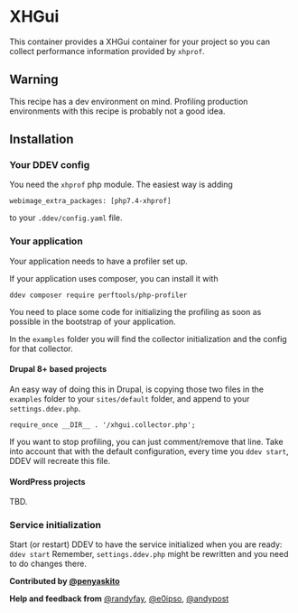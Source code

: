 # XHGui

This container provides a XHGui container for your project so you can collect performance information
provided by `xhprof`. 

## Warning

This recipe has a dev environment on mind.
Profiling production environments with this recipe is probably not a good idea.

## Installation

### Your DDEV config
You need the `xhprof` php module. The easiest way is adding
```
webimage_extra_packages: [php7.4-xhprof]
```
to your `.ddev/config.yaml` file.

### Your application

Your application needs to have a profiler set up.

If your application uses composer, you can install it with

```
ddev composer require perftools/php-profiler
```


You need to place some code for initializing the profiling as soon as possible in the
bootstrap of your application.

In the `examples` folder you will find the collector initialization 
and the config for that collector.

#### Drupal 8+ based projects

An easy way of doing this in Drupal, is copying those two files in the `examples` folder to your
`sites/default` folder, and append to your `settings.ddev.php`.
```
require_once __DIR__ . '/xhgui.collector.php';
```

If you want to stop profiling, you can just comment/remove that line.
Take into account that with the default configuration, every time you 
`ddev start`, DDEV will recreate this file.

#### WordPress projects

TBD.

### Service initialization

Start (or restart) DDEV to have the service initialized when you are ready: `ddev start`
Remember, `settings.ddev.php` might be rewritten and you need to do changes there.

**Contributed by [@penyaskito](https://github.com/penyaskito)**

**Help and feedback from**  [@randyfay](https://github.com/randyfay), [@e0ipso](https://github.com/e0ipso), [@andypost](https://github.com/andypost) 

